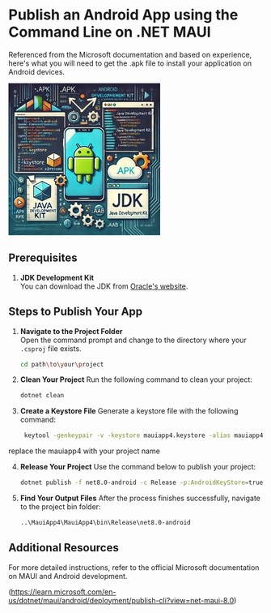 # Publish an Android App using the Command Line on .NET MAUI

Referenced from the Microsoft documentation and based on experience, here's what you will need to get the .apk file to install your application on Android devices.

<img src="images/AI.png" alt="Alt text" width="300"/>


## Prerequisites

1. **JDK Development Kit**  
   You can download the JDK from [Oracle's website](https://www.oracle.com/java/technologies/downloads/?er=221886#jdk23-windows).

## Steps to Publish Your App

1. **Navigate to the Project Folder**  
   Open the command prompt and change to the directory where your `.csproj` file exists.  
   ```bash
   cd path\to\your\project
2. **Clean Your Project**
  Run the following command to clean your project:
   ```bash
   dotnet clean

3. **Create a Keystore File**
Generate a keystore file with the following command:
   ```bash
    keytool -genkeypair -v -keystore mauiapp4.keystore -alias mauiapp4key -keyalg RSA -keysize 2048 -validity 10000
  replace the mauiapp4 with your project name

4. **Release Your Project**
Use the command below to publish your project:
   ```bash
   dotnet publish -f net8.0-android -c Release -p:AndroidKeyStore=true -p:AndroidSigningKeyStore=mauiapp4.keystore -p:AndroidSigningKeyAlias=mauiapp4key -p:AndroidSigningKeyPass=yourPassword -p:AndroidSigningStorePass=yourPassword

5. **Find Your Output Files**
After the process finishes successfully, navigate to the project bin folder:
    ```bash
   ..\MauiApp4\MauiApp4\bin\Release\net8.0-android

 
## Additional Resources
For more detailed instructions, refer to the official Microsoft documentation on MAUI and Android development.

(https://learn.microsoft.com/en-us/dotnet/maui/android/deployment/publish-cli?view=net-maui-8.0)
